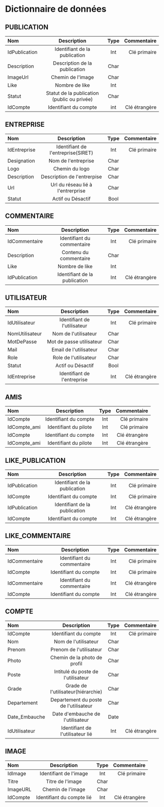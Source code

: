 # Dictionnaire de données

## PUBLICATION

| Nom | Description | Type | Commentaire |
| :--------------- |:---------------:|:---------------:| -----:|
| IdPublication | Identifiant de la publication | Int | Clé primaire |
| Description | Description de la publication | Char |   |
| ImageUrl | Chemin de l'image | Char |   |
| Like | Nombre de like | Int |   |
| Statut | Statut de la publication (public ou privée) | Char |   |
| IdCompte | Identifiant du compte | int | Clé étrangère |

## ENTREPRISE

| Nom | Description | Type | Commentaire |
| :--------------- |:---------------:|:---------------:| -----:|
| IdEntreprise | Identifiant de l'entreprise(SIRET) | Int | Clé primaire |
| Designation | Nom de l'entreprise | Char | |
| Logo | Chemin du logo | Char | |
| Description | Description de l'entrerpise | Char | |
| Url | Url du réseau lié à l'entrerprise | Char | |
| Statut | Actif ou Désactif | Bool |  |

## COMMENTAIRE

| Nom | Description | Type | Commentaire |
| :--------------- |:---------------:|:---------------:| -----:|
| IdCommentaire | Identifiant du commentaire | Int | Clé primaire |
| Description | Contenu du commentaire | Char |   |
| Like | Nombre de like | Int |   |
| IdPublication | Identifiant de la publication | Int | Clé étrangère |

## UTILISATEUR

| Nom | Description | Type | Commentaire |
| :--------------- |:---------------:|:---------------:| -----:|
| IdUtilisateur | Identifiant de l'utilisateur | Int | Clé primaire |
| NomUtilisateur | Nom de l'utilisateur | Char |   |
| MotDePasse | Mot de passe utilisateur | Char |   |
| Mail | Email de l'utilisateur | Char |   |
| Role | Role de l'utilisateur | Char |   |
| Statut | Actif ou Désactif | Bool |   |
| IdEntreprise | Identifiant de l'entreprise | Int | Clé étrangère |

## AMIS

| Nom | Description | Type | Commentaire |
| :--------------- |:---------------:|:---------------:| -----:|
| IdCompte | Identifiant du compte | Int | Clé primaire |
| IdCompte_ami | Identifiant du pilote | Int | Clé primaire |
| IdCompte | Identifiant du compte | Int | Clé étrangère |
| IdCompte_ami | Identifiant du pilote | Int | Clé étrangère |

## LIKE_PUBLICATION

| Nom | Description | Type | Commentaire |
| :--------------- |:---------------:|:---------------:| -----:|
| IdPublication | Identifiant de la publication | Int | Clé primaire |
| IdCompte | Identifiant du compte | Int | Clé primaire |
| IdPublication | Identifiant de la publication | Int | Clé étrangère |
| IdCompte | Identifiant du compte | Int | Clé étrangère |

## LIKE_COMMENTAIRE

| Nom | Description | Type | Commentaire |
| :--------------- |:---------------:|:---------------:| -----:|
| IdCommentaire | Identifiant du commentaire | Int | Clé primaire |
| IdCompte | Identifiant du compte | Int | Clé primaire |
| IdCommentaire | Identifiant du commentaire | Int | Clé étrangère |
| IdCompte | Identifiant du compte | Int | Clé étrangère |

## COMPTE

| Nom | Description | Type | Commentaire |
| :--------------- |:---------------:|:---------------:| -----:|
| IdCompte | Identifiant du compte | Int | Clé primaire |
| Nom | Nom de l'utilisateur | Char |  |
| Prenom | Prenom de l'utilisateur | Char |  |
| Photo | Chemin de la photo de profil | Char |  |
| Poste | Intitulé du poste de l'utilisateur | Char |   |
| Grade | Grade de l'utilisateur(hiérarchie) | Char |  |
| Departement | Departement du poste de l'utilisateur | Char |  |
| Date_Embauche | Date d'embauche de l'utilisateur | Date |   |
| IdUtilisateur | Identifiant de l'utilisateur lié | Int | Clé étrangère |

## IMAGE

| Nom | Description | Type | Commentaire |
| :--------------- |:---------------:|:---------------:| -----:|
| IdImage | Identifiant de l'image | Int | Clé primaire |
| Titre | Titre de l'image | Char |  |
| ImageURL | Chemin de l'image | Char |  |
| IdCompte | Identifiant du compte lié | Int | Clé étrangère |
